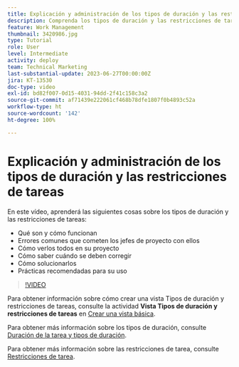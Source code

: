 ```yaml
---
title: Explicación y administración de los tipos de duración y las restricciones de tareas
description: Comprenda los tipos de duración y las restricciones de tareas, y aprenda a asegurarse de que los tiene configurados correctamente en sus proyectos.
feature: Work Management
thumbnail: 3420986.jpg
type: Tutorial
role: User
level: Intermediate
activity: deploy
team: Technical Marketing
last-substantial-update: 2023-06-27T00:00:00Z
jira: KT-13530
doc-type: video
exl-id: bd82f007-0d15-4031-94dd-2f41c158c3a2
source-git-commit: af71439e222061cf468b78dfe1807f0b4893c52a
workflow-type: ht
source-wordcount: '142'
ht-degree: 100%

---
```


# Explicación y administración de los tipos de duración y las restricciones de tareas

En este vídeo, aprenderá las siguientes cosas sobre los tipos de duración y las restricciones de tareas:

* Qué son y cómo funcionan
* Errores comunes que cometen los jefes de proyecto con ellos
* Cómo verlos todos en su proyecto
* Cómo saber cuándo se deben corregir
* Cómo solucionarlos
* Prácticas recomendadas para su uso


>[!VIDEO](https://video.tv.adobe.com/v/3420986/?quality=12&learn=on)


Para obtener información sobre cómo crear una vista Tipos de duración y restricciones de tareas, consulte la actividad **Vista Tipos de duración y restricciones de tareas** en [Crear una vista básica](https://experienceleague.adobe.com/docs/workfront-learn/tutorials-workfront/reporting/basic-reporting/create-a-basic-view.html?lang=es).

Para obtener más información sobre los tipos de duración, consulte [Duración de la tarea y tipos de duración](https://experienceleague.adobe.com/docs/workfront/using/manage-work/tasks/task-duration-and-duration-types/task-duration-duration-type.html?lang=es).

Para obtener más información sobre las restricciones de tarea, consulte [Restricciones de tarea](https://experienceleague.adobe.com/docs/workfront/using/manage-work/tasks/task-constraints/task-constraints.html?lang=es).
